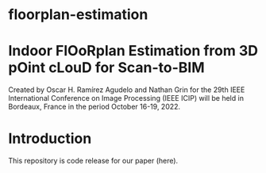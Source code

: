 # floorplan-estimation

# Indoor FlOoRplan Estimation from 3D pOint cLouD for Scan-to-BIM

Created by Oscar H. Ramírez Agudelo and Nathan Grin for the 29th IEEE International Conference on Image Processing (IEEE ICIP) will be held in Bordeaux, France in the period October 16-19, 2022.

# Introduction
This repository is code release for our paper (here).
